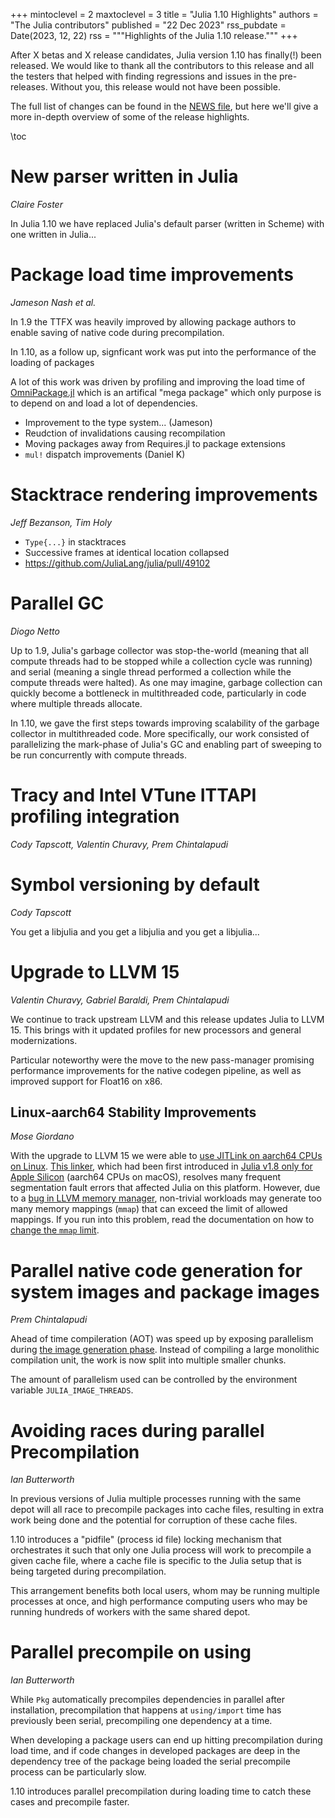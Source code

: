 +++
mintoclevel = 2
maxtoclevel = 3
title = "Julia 1.10 Highlights"
authors = "The Julia contributors"
published = "22 Dec 2023"
rss_pubdate = Date(2023, 12, 22)
rss = """Highlights of the Julia 1.10 release."""
+++


After X betas and X release candidates, Julia version 1.10 has finally(!) been released. We would like to thank all the contributors to this release and all the testers that helped with finding regressions and issues in the pre-releases. Without you, this release would not have been possible.

The full list of changes can be found in the [NEWS file](https://github.com/JuliaLang/julia/blob/release-1.10/NEWS.md), but here we'll give a more in-depth overview of some of the release highlights.

\toc

# New parser written in Julia

*Claire Foster*

In Julia 1.10 we have replaced Julia's default parser (written in Scheme) with one written in Julia...

# Package load time improvements

*Jameson Nash et al.*

In 1.9 the TTFX was heavily improved by allowing package authors to enable saving of native code during precompilation.

In 1.10, as a follow up, signficant work was put into the performance of the loading of packages

A lot of this work was driven by profiling and improving the load time of [OmniPackage.jl](https://github.com/JuliaComputing/OmniPackage.jl) which is an artifical "mega package" which only purpose is to depend on and load a lot of dependencies.

- Improvement to the type system... (Jameson)
- Reudction of invalidations causing recompilation
- Moving packages away from Requires.jl to package extensions
- `mul!` dispatch improvements (Daniel K)


# Stacktrace rendering improvements

*Jeff Bezanson, Tim Holy*

- `Type{...}` in stacktraces
- Successive frames at identical location collapsed
- https://github.com/JuliaLang/julia/pull/49102


# Parallel GC

*Diogo Netto*

Up to 1.9, Julia's garbage collector was stop-the-world (meaning that all compute threads had to be stopped while a collection cycle was running) and serial (meaning a single thread performed a collection while the compute threads were halted). As one may imagine, garbage collection can quickly become a bottleneck in multithreaded code, particularly in code where multiple threads allocate.

In 1.10, we gave the first steps towards improving scalability of the garbage collector in multithreaded code. More specifically, our work consisted of parallelizing the mark-phase of Julia's GC and enabling part of sweeping to be run concurrently with compute threads.

# Tracy and Intel VTune ITTAPI profiling integration

*Cody Tapscott, Valentin Churavy, Prem Chintalapudi*

<Screenshot Tracy> </Screenshot>

<Screenshot VTune></Screenshot>

# Symbol versioning by default

*Cody Tapscott*

You get a libjulia and you get a libjulia and you get a libjulia...

# Upgrade to LLVM 15

*Valentin Churavy, Gabriel Baraldi, Prem Chintalapudi*

We continue to track upstream LLVM and this release updates Julia to LLVM 15. This brings with it updated profiles for new processors and general modernizations.

Particular noteworthy were the move to the new pass-manager promising performance improvements for the native codegen pipeline, as well as
improved support for Float16 on x86.

## Linux-aarch64 Stability Improvements

*Mose Giordano*

With the upgrade to LLVM 15 we were able to [use JITLink on aarch64 CPUs on Linux](https://github.com/JuliaLang/julia/pull/49745).  [This linker](https://llvm.org/docs/JITLink.html), which had been first introduced in [Julia v1.8 only for Apple Silicon](https://julialang.org/blog/2022/08/julia-1.8-highlights/#improved_support_for_apple_silicon) (aarch64 CPUs on macOS), resolves many frequent segmentation fault errors that affected Julia on this platform.  However, due to a [bug in LLVM memory manager](https://github.com/llvm/llvm-project/issues/63236), non-trivial workloads may generate too many memory mappings (`mmap`) that can exceed the limit of allowed mappings.  If you run into this problem, read the documentation on how to [change the `mmap` limit](https://docs.julialang.org/en/v1.10.0/devdocs/build/arm/#AArch64-(ARMv8)).

# Parallel native code generation for system images and package images

*Prem Chintalapudi*

Ahead of time compileration (AOT) was speed up by exposing parallelism during [the image generation phase](https://github.com/JuliaLang/julia/pull/47797). Instead of compiling a large monolithic compilation unit, the work is now split into multiple smaller chunks. 

The amount of parallelism used can be controlled by the environment variable `JULIA_IMAGE_THREADS`. 

# Avoiding races during parallel Precompilation 

*Ian Butterworth*

In previous versions of Julia multiple processes running with the same depot will all race to precompile packages into cache files, resulting in extra work being done and the potential for corruption of these cache files.

1.10 introduces a "pidfile" (process id file) locking mechanism that orchestrates it such that only one Julia process will work to precompile a given cache file, where a cache file is specific to the Julia setup that is being targeted during precompilation.

This arrangement benefits both local users, whom may be running multiple processes at once, and high performance computing users who may be running hundreds of workers with the same shared depot.

# Parallel precompile on using

*Ian Butterworth*

While `Pkg` automatically precompiles dependencies in parallel after installation, precompilation  that happens at `using/import` time has previously been serial, precompiling one dependency at a time.

When developing a package users can end up hitting precompilation during load time, and if code changes in developed packages are deep in the dependency tree of the package being loaded the serial precompile process can be particularly slow.

1.10 introduces parallel precompilation during loading time to catch these cases and precompile faster.
